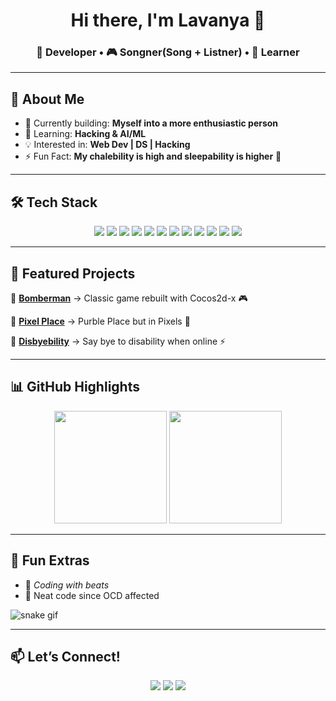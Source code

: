 <!-- Title -->
<h1 align="center">Hi there, I'm Lavanya 👋</h1>
<h3 align="center">🚀 Developer • 🎮 Songner(Song + Listner) • 🌱 Learner</h3>

---

## 🌟 About Me
- 🔭 Currently building: **Myself into a more enthusiastic person**  
- 🌱 Learning: **Hacking & AI/ML**  
- 💡 Interested in: **Web Dev | DS | Hacking**  
- ⚡ Fun Fact: **My chalebility is high and sleepability is higher** 🔧  

---

## 🛠️ Tech Stack
<p align="center">
<img src="https://img.shields.io/badge/C-A8B9CC?style=for-the-badge&logo=c&logoColor=white"/>
<img src="https://img.shields.io/badge/C++-00599C?style=for-the-badge&logo=cplusplus&logoColor=white"/> 
<img src="https://img.shields.io/badge/Java-007396?style=for-the-badge&logo=java&logoColor=white"/>
<img src="https://img.shields.io/badge/Python-3776AB?style=for-the-badge&logo=python&logoColor=white"/>  
<img src="https://img.shields.io/badge/HTML5-E34F26?style=for-the-badge&logo=html5&logoColor=white"/>
<img src="https://img.shields.io/badge/CSS3-1572B6?style=for-the-badge&logo=css3&logoColor=white"/>
<img src="https://img.shields.io/badge/JavaScript-F7DF1E?style=for-the-badge&logo=javascript&logoColor=black"/>
<img src="https://img.shields.io/badge/Git-F05032?style=for-the-badge&logo=git&logoColor=white"/>
<img src="https://img.shields.io/badge/Node.js-339933?style=for-the-badge&logo=node.js&logoColor=white"/>  
<img src="https://img.shields.io/badge/MySQL-4479A1?style=for-the-badge&logo=mysql&logoColor=white"/>  
<img src="https://img.shields.io/badge/Express.js-000000?style=for-the-badge&logo=express&logoColor=white"/>  
<img src="https://img.shields.io/badge/Cocos2d-x-1d1d1d?style=for-the-badge&logo=cocos&logoColor=61DAFB"/>  
</p>

---

## 🎯 Featured Projects
🌟 **[Bomberman](#)** → Classic game rebuilt with Cocos2d-x 🎮 

🧩 **[Pixel Place](#)** → Purble Place but in Pixels 🎨

🤖 **[Disbyebility](#)** → Say bye to disability when online ⚡  

---

## 📊 GitHub Highlights
<p align="center">
<img src="https://github-readme-stats.vercel.app/api?username=Lavanya24R&show_icons=true&theme=radical" height="180em"/>
<img src="https://github-readme-stats.vercel.app/api/top-langs/?username=Lavanya24R&layout=compact&theme=radical" height="180em"/>
</p>

---

## 🌈 Fun Extras
- 🎵 *Coding with beats*  
- 📐 Neat code since OCD affected
  
![snake gif](https://github.com/Lavanya24R/Lavanya24R/blob/output/github-contribution-grid-snake.svg)

---

## 📫 Let’s Connect!
<p align="center">
<a href="https://www.linkedin.com/in/lavanya-rastogi-a39b10320/"><img src="https://img.shields.io/badge/-LinkedIn-0077B5?style=for-the-badge&logo=linkedin&logoColor=white"/></a>
<a href="mailto:rastogi.lavanya24@gmail.com"><img src="https://img.shields.io/badge/-Gmail-D14836?style=for-the-badge&logo=gmail&logoColor=white"/></a>
<a href="https://github.com/Lavanya24R"><img src="https://img.shields.io/badge/-GitHub-181717?style=for-the-badge&logo=github&logoColor=white"/></a>
</p>

